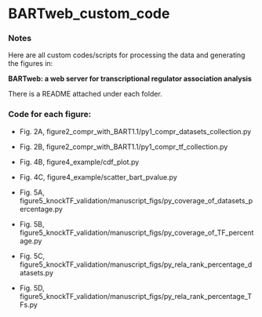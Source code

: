 # BARTweb_custom_code

### Notes

Here are all custom codes/scripts for processing the data and generating the figures in:

**BARTweb: a web server for transcriptional regulator association analysis**

There is a README attached under each folder.


### Code for each figure:
- Fig. 2A, figure2_compr_with_BART1.1/py1_compr_datasets_collection.py
- Fig. 2B, figure2_compr_with_BART1.1/py1_compr_tf_collection.py


- Fig. 4B, figure4_example/cdf_plot.py
- Fig. 4C, figure4_example/scatter_bart_pvalue.py


- Fig. 5A, figure5_knockTF_validation/manuscript_figs/py_coverage_of_datasets_percentage.py
- Fig. 5B, figure5_knockTF_validation/manuscript_figs/py_coverage_of_TF_percentage.py
- Fig. 5C, figure5_knockTF_validation/manuscript_figs/py_rela_rank_percentage_datasets.py
- Fig. 5D, figure5_knockTF_validation/manuscript_figs/py_rela_rank_percentage_TFs.py
